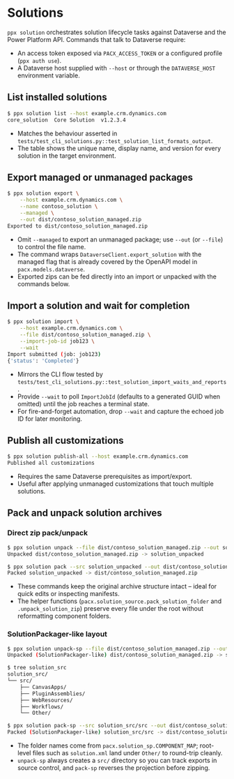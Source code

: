 # Solutions

`ppx solution` orchestrates solution lifecycle tasks against Dataverse and the
Power Platform API. Commands that talk to Dataverse require:

* An access token exposed via `PACX_ACCESS_TOKEN` or a configured profile (`ppx auth use`).
* A Dataverse host supplied with `--host` or through the `DATAVERSE_HOST` environment variable.

## List installed solutions

```bash
$ ppx solution list --host example.crm.dynamics.com
core_solution  Core Solution  v1.2.3.4
```

* Matches the behaviour asserted in `tests/test_cli_solutions.py::test_solution_list_formats_output`.
* The table shows the unique name, display name, and version for every solution in the
  target environment.

## Export managed or unmanaged packages

```bash
$ ppx solution export \
    --host example.crm.dynamics.com \
    --name contoso_solution \
    --managed \
    --out dist/contoso_solution_managed.zip
Exported to dist/contoso_solution_managed.zip
```

* Omit `--managed` to export an unmanaged package; use `--out` (or `--file`) to control the file name.
* The command wraps `DataverseClient.export_solution` with the managed flag that is already
  covered by the OpenAPI model in `pacx.models.dataverse`.
* Exported zips can be fed directly into an import or unpacked with the commands below.

## Import a solution and wait for completion

```bash
$ ppx solution import \
    --host example.crm.dynamics.com \
    --file dist/contoso_solution_managed.zip \
    --import-job-id job123 \
    --wait
Import submitted (job: job123)
{'status': 'Completed'}
```

* Mirrors the CLI flow tested by `tests/test_cli_solutions.py::test_solution_import_waits_and_reports`.
* Provide `--wait` to poll `ImportJobId` (defaults to a generated GUID when omitted) until the job
  reaches a terminal state.
* For fire-and-forget automation, drop `--wait` and capture the echoed job ID for later monitoring.

## Publish all customizations

```bash
$ ppx solution publish-all --host example.crm.dynamics.com
Published all customizations
```

* Requires the same Dataverse prerequisites as import/export.
* Useful after applying unmanaged customizations that touch multiple solutions.

## Pack and unpack solution archives

### Direct zip pack/unpack

```bash
$ ppx solution unpack --file dist/contoso_solution_managed.zip --out solution_unpacked
Unpacked dist/contoso_solution_managed.zip -> solution_unpacked

$ ppx solution pack --src solution_unpacked --out dist/contoso_solution_managed.zip
Packed solution_unpacked -> dist/contoso_solution_managed.zip
```

* These commands keep the original archive structure intact – ideal for quick edits or inspecting manifests.
* The helper functions (`pacx.solution_source.pack_solution_folder` and `.unpack_solution_zip`) preserve every file under
  the root without reformatting component folders.

### SolutionPackager-like layout

```bash
$ ppx solution unpack-sp --file dist/contoso_solution_managed.zip --out solution_src
Unpacked (SolutionPackager-like) dist/contoso_solution_managed.zip -> solution_src

$ tree solution_src
solution_src/
└── src/
    ├── CanvasApps/
    ├── PluginAssemblies/
    ├── WebResources/
    ├── Workflows/
    └── Other/

$ ppx solution pack-sp --src solution_src/src --out dist/contoso_solution_managed.zip
Packed (SolutionPackager-like) solution_src/src -> dist/contoso_solution_managed.zip
```

* The folder names come from `pacx.solution_sp.COMPONENT_MAP`; root-level files such as `solution.xml`
  land under `Other/` to round-trip cleanly.
* `unpack-sp` always creates a `src/` directory so you can track exports in source control, and `pack-sp`
  reverses the projection before zipping.
